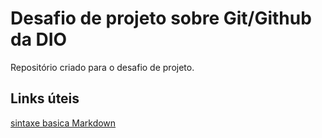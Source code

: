 # Desafio de projeto sobre Git/Github da DIO
Repositório criado para o desafio de projeto.

## Links úteis
[sintaxe basica Markdown](https://www.markdownguide.org/basic-syntax/)
